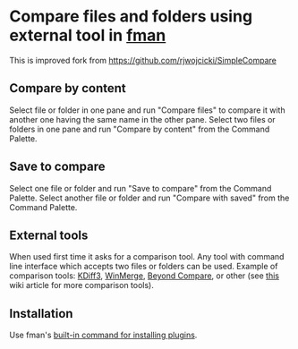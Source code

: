 # Compare files and folders using external tool in [fman](https://fman.io/)
This is improved fork from https://github.com/rjwojcicki/SimpleCompare
## Compare by content
Select file or folder in one pane and run "Compare files" to compare it with another one having the same name in the other pane.
Select two files or folders in one pane and run "Compare by content" from the Command Palette.

## Save to compare
Select one file or folder and run "Save to compare" from the Command Palette.
Select another file or folder and run "Compare with saved" from the Command Palette. 

## External tools
When used first time it asks for a comparison tool. Any tool with command line interface which accepts two files or folders can be used. 
Example of comparison tools: [KDiff3](http://kdiff3.sourceforge.net/), [WinMerge](http://winmerge.org/), [Beyond Compare](https://www.scootersoftware.com/), or other (see [this](https://en.wikipedia.org/wiki/Comparison_of_file_comparison_tools) wiki article for more comparison tools).

## Installation
Use fman's [built-in command for installing plugins](https://fman.io/docs/installing-plugins).
